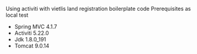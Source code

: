 Using activiti with vietlis land registration boilerplate code
Prerequisites as local test
- Spring MVC 4.1.7
- Activiti 5.22.0
- Jdk 1.8.0_191
- Tomcat 9.0.14
